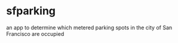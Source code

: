 # sfparking

an app to determine which metered parking spots in the city of San Francisco are occupied
